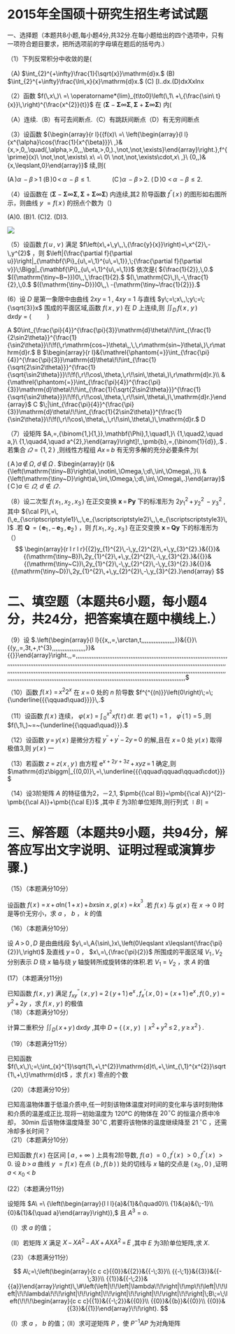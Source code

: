 # 2015年全国硕十研究生招生考试试题  

一、选择题（本题共8小题,每小题4分,共32分.在每小题给出的四个选项中，只有一项符合题目要求，把所选项前的字母填在题后的括号内.）  

（1）下列反常积分中收敛的是(  

（A) $\int_{2}^{+\infty}\frac{1}{\sqrt{x}}\mathrm{d}x.$ (B) $\int_{2}^{+\infty}\frac{\ln\,x}{x}\mathrm{d}x.$ (C) [I..dx.(D)dxXxInx  

（2）函数 $f(\,x\,)\ =\ \operatorname*{lim}_{t\to0}\left(\,1\ +\,{\frac{\sin\ t}{x}}\,\right)^{\frac{x^{2}}{t}}$ 在 $(\mathbf{\Sigma}-\mathbf{\Sigma}\infty\mathbf{\Sigma},\mathbf{\Sigma}+\mathbf{\Sigma}\infty\mathbf{\Sigma})$ 内(  

（A）连续.（B）有可去间断点.（C）有跳跃间断点（D）有无穷间断点  

（3）设函数 ${\begin{array}{r l}{\{f(x)\ =\ \left\{\begin{array}{l l}{x^{\alpha}\cos{\frac{1}{x^{\beta}}}\ ,}&{x\,>\,0\,,\quad(\,\alpha\,>\,0\,,\,\beta\,>\,0\,).\,\not\,\not\,\exists}\end{array}\right.}\,f^{\prime}(x)\ \not\,\not\,\exists\ x\ =\ 0\ \not\,\not\,\exists\cdot\,x\ ,}\\ {0\,,}&{x\,\leqslant\,0}\end{array}}$ 续,则(  

$(\operatorname{A})\alpha\,-\beta\,>\,1$   $(\operatorname{B})0\,<\,\alpha\,-\beta\leqslant1.\qquad\quad(\operatorname{C})\alpha\,-\beta\,>\,2.$   $(\,\mathrm{D}\,)0\,\,<\,\alpha\,-\beta\leqslant2.$  

（4）设函数在 $(\mathbf{\Sigma}-\mathbf{\Sigma}\infty\mathbf{\Sigma},\mathbf{\Sigma}+\mathbf{\Sigma}\infty\mathbf{\Sigma})$  内连续,其2 阶导函数 $f^{\prime\prime}(\,x\,)$ 的图形如右图所示，则曲线  $y\ =f(\,x\,)$  的拐点个数为（)  

(A)0. (B)1. (C)2. (D)3.  

![](https://cdn-mineru.openxlab.org.cn/model-mineru/prod/3e59b9ca2b4051ccba2f436e1cce243755a90fbc64114d55761cdd5b242e6c58.jpg)  

（5）设函数 $f(\,u\,,~v\,)$ 满足 $f\left(x\,+\,y\,,\,{\frac{y}{x}}\right)=\,x^{2}\,-\,y^{2}$ ，则 $\left|{\frac{\partial f}{\partial u}}\right|_{\mathbf{\Pi}_{u\,=\,1}^{u\,=\,1}},\;{\frac{\partial f}{\partial v}}\;\Bigg|_{\mathbf{\Pi}_{u\,=\,1}^{u\,=\,1}}$ 依次是( ${\frac{1}{2}},\,0.$   $({\mathrm{\tiny~B~}})0\,,\,\frac{1}{2}.$   $(\,\mathrm{C}\,)\,-\,\frac{1}{2},\,0.$   $({\mathrm{\tiny~D}})0\,,\ -{\mathrm{\tiny~\frac{1}{2}}}.$  

(6）设 $D$ 是第一象限中由曲线 $2x y\;=\;1\;,\;4x y\;=\;1$ 与直线 $y\;=\;x\,,\;y\;=\;{\sqrt{3}}x$ 围成的平面区域,函数 $f(\,x\,,~y\,)$ 在 $D$ 上连续,则 $\iint_{D}\!\!f(\,x\,,\ y\,)\,\mathrm{d}x\mathrm{d}y\ =\ (\qquad\ )$  

A  $0\int_{\frac{\pi}{4}}^{\frac{\pi}{3}}\mathrm{d}\theta\!\!\int_{\frac{1}{2\sin2\theta}}^{\frac{1}{\sin2\theta}}\!\!f(\,r\mathrm{cos~}\theta\,,\,\,r\mathrm{sin~}\theta\,)\,r\mathrm{d}r.$  B  $\begin{array}{r l}&{\mathrel{\phantom{=}}\int_{\frac{\pi}{4}}^{\frac{\pi}{3}}\mathrm{d}\theta\!\!\int_{\frac{1}{\sqrt{2\sin2\theta}}}^{\frac{1}{\sqrt{\sin2\theta}}}\!\!f(\,r\!\cos\,\theta,\,r\!\sin\,\theta\,)\,r\mathrm{d}r.}\\ &{\mathrel{\phantom{=}}\int_{\frac{\pi}{4}}^{\frac{\pi}{3}}\mathrm{d}\theta\!\!\int_{\frac{1}{\sqrt{2\sin2\theta}}}^{\frac{1}{\sqrt{\sin2\theta}}}\!\!f(\,r\!\cos\,\theta,\,r\!\sin\,\theta\,)\,\mathrm{d}r.}\end{array}$  C  $\;|\int_{\frac{\pi}{4}}^{\frac{\pi}{3}}\mathrm{d}\theta\!\!\int_{\frac{1}{2\sin2\theta}}^{\frac{1}{\sin2\theta}}\!\!f(\,r\!\cos\,\theta\,,\,r\!\sin\,\theta\,)\,\mathrm{d}r.$  D  

（7）设矩阵 $A\,=\,{\binom{1\,}{1\,}}\,\mathbf{\Phi}\,1\,\quad1\,}\\ {1\,\quad2\,\quad a\,}\\ {1\,\quad4\,\quad a^{2}\,}\end{array}\right]\!,\,\pmb{b}\,=\,{\binom{1}{d}}\,.$ .若集合 $\varOmega=\left\{1,\,2\,\right\}$ ,则线性方程组 $A x\,=\,b$ 有无穷多解的充分必要条件为(  

$\left(\,\mathrm{A}\,\right)a\,\notin\,\Omega,\;d\,\notin\,\Omega\,.$   $\begin{array}{r l}&{\left(\mathrm{\tiny~B}\right)a\,\notin\,\Omega,\;d\,\in\,\Omega\,.}\\ &{\left(\mathrm{\tiny~D}\right)a\,\in\,\Omega,\;d\,\in\,\Omega\,.}\end{array}$   $\left(\,\mathrm{C}\,\right)a\,\,\in\,\,\varOmega,\,\,d\,\,\notin\,\,\varOmega\,.$  

（8）设二次型 $f(\,x_{1}\,,\,x_{2}\,,\,x_{3}\,)$ 在正交变换 ${\pmb x}\,=\,{\pmb P}{\pmb y}$ 下的标准形为 $2y_{1}^{2}\,+\,y_{2}^{2}\,-y_{3}^{2}$ ,其中 ${\cal P}\,=\,(\,e_{\scriptscriptstyle1}\,,\,e_{\scriptscriptstyle2}\,,\,e_{\scriptscriptstyle3}\,)$ .若 $\boldsymbol{Q}\,=(\,\pmb{e}_{1}\,,\,-\,\pmb{e}_{3}\,,\,\pmb{e}_{2}\,)$ ，则 $f(\,x_{1}\,,\,x_{2}\,,\,x_{3}\,)$  在正交变换 $\pmb{x}\,=\,\pmb{Q y}$ 下的标准形为（）  
$$
\begin{array}{r l r l r}{{2}y_{1}^{2}\,-\,y_{2}^{2}\,+\,y_{3}^{2}.}&{{}}&{(\mathrm{\tiny~B})\,2y_{1}^{2}\,+\,y_{2}^{2}\,-\,y_{3}^{2}.}&{{}}&{(\mathrm{\tiny~C})\,2y_{1}^{2}\,-\,y_{2}^{2}\,-\,y_{3}^{2}.}&{{}}&{(\mathrm{\tiny~D})\,2y_{1}^{2}\,+\,y_{2}^{2}\,-\,y_{3}^{2}.}\end{array}
$$  

# 二、填空题（本题共6小题，每小题4分，共24分，把答案填在题中横线上.）  

（9）设 $.\left\{\begin{array}{l l}{{x\,\,=\,\arctan\,t\,,\,\,\,\,\,\,\,\,\,\,\,\,\,\,\,\,\,}}&{{}}\\ {{y\,\,=\,3t\,+\,t^{3}\,,\,\,\,\,\,\,\,\,\,\,\,\,\,\,\,\,\,}}&{{}}\end{array}\right.\,\,=\,\,\,\,\,\,\,\,\,\,\,\,\,\,\,\,\,\,\,\,\,\,\,\,\,\,\,\,\,\,\,\,\,\,\,\,\,\,\,\,\,\,\,\,\,\,\,\,\,\,\,\,\,\,\,\,\,\,\,\,\,\,\,\,\,\,\,\,\,\,\,\,\,\,\,\,\,\,\,\,\,\,\,\,\,\,\,\,\,\,\,\,\,\,\,\,\,\,\,\,\,\,\,\,\,\,\,\,\,\,\,\,\,\,\,\,\,\,\,\,\,\,\,\,\,\,\,\,\,\,\,\,\,\,\,\,\,\,\,\,\,\,\,\,\,\,\,\,\,\,\,\,\,\,\,\,\,\,\,\,\,\,\,\,\,\,\,\,\,\,\,\,\,\,\,\,\,\,\,\,\,\,\,\,\,\,\,\,\,\,\,\,\,\,\,\,\,\,\,\,\,\,\,\,\,\,\,\,\,\,\,\,\,\,\,\,\,\,\,\,\,\,\,\,\,\,\,\,\,\,\,\,\,\,\,\,\,\,\,\,\,\,\,\,\,\,\,\,\,\,\,\,\,\,\,\,\,\,\,\,\,\,\,\,\,\,\,\,\,\,\,\,\,\,\,\,\,\,\,\,\,\,\,\,\,\,\,\,\,\,\,\,\,\,\,\,\,\,\,\,\,\,\,\,\,\,\,\,\,\,\,\,\,\,\,\,\,\,\,\,\,\,\,\,\,\,\,\,\,\,\,\,\,\,\,\,\,\,\,\,\,\,\,\,\,\,\,\,\,\,\,\,\,\,\,\,\,\,\,\,\,\,\,\,\,\,\,\,\,\,\,\,\,\,\,\,\,\,\,\,\,\,\,\,\,\,\,\,\,\,\,\,\,\,\,\,\,\,\,\,\,\,\,\,\,\,\,\,\,\,\,\,\,\,\,\,\,\,\,\,\,\,\,\,\,\,\,\,\,\,\,\,\,\,\,\$  

（10）函数 $f(\,x\,)\ =\,x^{2}2^{x}$ 在 $x\,=\,0$ 处的 $n$ 阶导数 $f^{^{(n)}}\left(0\right)\;=\;{\underline{{{\qquad\quad}}}}\,.$  

（11）设函数 $f(\,x\,)$ 连续， $\varphi(\,x\,)~=~\int_{\,0}^{x^{2}}x f(\,t\,)\,\mathrm{d}t.$ 若 $\varphi(\,1\,)\ =\,1$ ， $\varphi^{\prime}(\,1\,)\ =\,5$ ,则 $f(\,1\,)~=~{\underline{{\qquad\quad}}}.$  

（12）设函数 $y\,=\,y(\,x\,)$ 是微分方程 $y^{\prime\prime}\,+\,y^{\prime}\,-\,2y\,=\,0$ 的解,且在 $x\,=\,0$ 处 $y(\,x\,)$ 取得极值3,则 $y(\,x\,)$ 一  

（13）若函数 $z\;=\;z(\,x\,,\;y\,)$ 由方程 $\mathrm{e}^{x+2y+3z}\,+\,x y z\,=\,1$ 确定,则 $\mathrm{d}z\biggm|_{(0,0)}\,=\,\underline{{{\qquad\qquad\qquad\cdot}}}$  

（14）设3阶矩阵 $A$ 的特征值为2，－2,1, $\pmb{{\cal B}}=\pmb{{\cal A}}^{2}-\pmb{{\cal A}}+\pmb{{\cal E}}$ ,其中 $E$ 为3阶单位矩阵,则行列式 $\mid B\mid\;=$  

# 三、解答题（本题共9小题，共94分，解答应写出文字说明、证明过程或演算步骤.)  

（15）（本题满分10分）  

设函数 $f(\,x\,)\ =\,x\,+\,a\mathrm{ln}(\,1\,+\,x\,)\,+\,b x\mathrm{sin}\ x\,,g(\,x\,)\ =\,k x^{^3}$ .若 $f(\,x\,)$ 与 $g(\,x\,)$ 在 $x\longrightarrow0$ 时是等价无穷小，求 $a$ ， $b$ ， $k$ 的值  

（16）（本题满分10分）  

设 $A\,>\,0\,,D$ 是由曲线段 $y\,=\,A{\sin\,}x\,\left(0\leqslant x\leqslant{\frac{\pi}{2}}\,\right)$ 及直线 $y\,=\,0$ ， $x\,=\,{\frac{\pi}{2}}$ 所围成的平面区域 $V_{1}\,,V_{2}$ 分别表示 $D$ 绕 $x$ 轴与绕 $y$ 轴旋转所成旋转体的体积.若 $V_{1}~=~V_{2}$ ，求 $A$ 的值  

(17）（本题满分11分)  

已知函数 $f(\,x\,,~y\,)$ 满足 $f_{x y}^{\prime\prime}\,(\,x\,,y\,)\;=\;2\,(\,y\,+\,1\,)\,\mathrm{e}^{x}\,,\,f_{x}^{\prime}(\,x\,,\,0\,)\;=\;(\,x\,+\,1\,)\,\mathrm{e}^{x}\,,\,f(\,0\,,\,y\,)\;=\;y^{2}\,+\,2y$ ，求 $f(\,x\,,~y\,)$ 的极值  
（18）（本题满分10分）  

计算二重积分 $\iint_{D}\bigl(\,x\,+\,y\,\bigr)\,\mathrm{d}x\mathrm{d}y$ ,其中 $D\;=\;\{\,(\,x\,,\;y\,)\:\mid x^{2}\,+\,y^{2}\,\leqslant\,2\,,\;y\,\geqslant\,x^{2}\,\}\,.$  

（19）（本题满分11分）  

已知函数 $f(\,x\,)\;=\;\int_{x}^{1}\sqrt{1\,+\,t^{2}}\mathrm{d}t\,+\,\int_{\,1}^{x^{2}}\sqrt{1\,+\,t}\mathrm{d}t$ ，求 $f(\,x\,)$ 零点的个数  

（20）（本题满分10分）  

已知高温物体置于低温介质中,任一时刻该物体温度对时间的变化率与该时刻物体和介质的温差成正比.现将一初始温度为 $120\mathrm{°C}$ 的物体在 $20\mathrm{{}^{\circ}C}$ 的恒温介质中冷却， $30\mathrm{{min}}$ 后该物体温度降至 $30\mathrm{{}^{\circ}C}$ ,若要将该物体的温度继续降至 $21\,^{\circ}\mathrm{C}$ ，还需冷却多长时间？  
（21）（本题满分10分）  

已知函数 $f(\,x\,)$ 在区间 $\left[\,a\,,\;+\;\infty\,\,\right)$ 上具有2阶导数, $f(\,a\,)~=0\,,\,f^{\prime}(\,x\,)\;>0\,,\,f^{\prime\prime}(\,x\,)\;>0.$ 设 $b\,>\,a$ 曲线 $y\ =f(\,x\,)$ 在点 $(\,b\,,\,f(\,b\,)\,)$ 处的切线与 $x$ 轴的交点是 $\left(\,x_{0}\,,\,0\,\right)$ ,证明 $a\;<\;x_{0}\;<\;b$  

(22）（本题满分11分)  

设矩阵  $A\ =\ {\left(\begin{array}{l l l}{a}&{1}&{\quad0}\\ {1}&{a}&{\;-1}\\ {0}&{1}&{\quad a}\end{array}\right)},$  且  $A^{3}\ =\ o.$  

（I）求 $a$ 的值；  

（Ⅱ）若矩阵 $X$ 满足 $X\,-\,X A^{2}\,-\,A X\,+\,A X A^{2}\,=\,E$ ,其中 $E$ 为3阶单位矩阵,求 $X.$  

（23）（本题满分11分）  

$$
A\;=\;\left(\begin{array}{c c c}{{0}}&{{2}}&{{-\;3}}\\ {{-\;1}}&{{3}}&{{-\;3}}\\ {{1}}&{{-\;2}}&{{a}}\end{array}\right)\,\#\left(\left|\!\!\left|\lambda\!\!\right|\!\mp\!\!\left|\!\!\left|\!\!\lambda\!\!\!\right|\!\!\right|\!\!\right|\!\!\right|\!\!\right|\!\!\right|\;B\;=\;\left(\!\!\!\begin{array}{c c c}{{1}}&{{-\;2}}&{{0}}\\ {{0}}&{{b}}&{{0}}\\ {{0}}&{{3}}&{{1}}\end{array}\!\!\right).
$$  

（I）求 $a$ ， $b$ 的值；（Ⅱ）求可逆矩阵 $P$ ，使 $P^{-1}A P$ 为对角矩阵  
